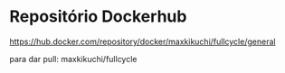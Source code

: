 # Repositório Dockerhub

https://hub.docker.com/repository/docker/maxkikuchi/fullcycle/general

para dar pull:
maxkikuchi/fullcycle

